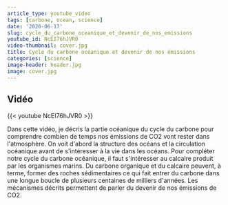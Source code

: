 ```yaml
---
article_type: youtube_video
tags: [carbone, ocean, science]
date: '2020-06-17'
slug: cycle_du_carbone_oceanique_et_devenir_de_nos_emissions
youtube_id: NcEI76hJVR0
video-thumbnail: cover.jpg
title: Cycle du carbone océanique et devenir de nos émissions
categories: [science]
image-header: header.jpg
image: cover.jpg
---
```


## Vidéo

{{< youtube NcEI76hJVR0 >}}

Dans cette vidéo, je décris la partie océanique du cycle du carbone pour comprendre combien de temps nos émissions de CO2 vont rester dans l'atmosphère.
On voit d'abord la structure des océans et la circulation océanique avant de s'intéresser à la vie dans les océans. Pour compléter notre cycle du carbone océanique, il faut s'intéresser au calcaire produit par les organismes marins. Du carbone organique et du calcaire peuvent, à terme, former des roches sédimentaires ce qui fait entrer du carbone dans une longue boucle de plusieurs centaines de milliers d'années. Les mécanismes décrits permettent de parler du devenir de nos émissions de CO2.
